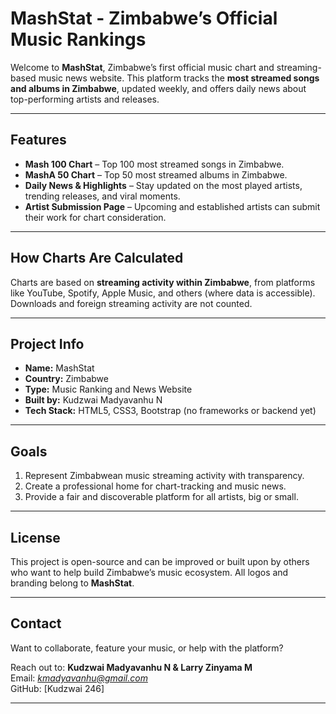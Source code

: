 # MashStat - Zimbabwe’s Official Music Rankings

Welcome to **MashStat**, Zimbabwe’s first official music chart and streaming-based music news website. This platform tracks the **most streamed songs and albums in Zimbabwe**, updated weekly, and offers daily news about top-performing artists and releases.

---

## Features

- **Mash 100 Chart** – Top 100 most streamed songs in Zimbabwe.
- **MashA 50 Chart** – Top 50 most streamed albums in Zimbabwe.
- **Daily News & Highlights** – Stay updated on the most played artists, trending releases, and viral moments.
- **Artist Submission Page** – Upcoming and established artists can submit their work for chart consideration.

---

## How Charts Are Calculated

Charts are based on **streaming activity within Zimbabwe**, from platforms like YouTube, Spotify, Apple Music, and others (where data is accessible). Downloads and foreign streaming activity are not counted.

---

## Project Info

- **Name:** MashStat
- **Country:** Zimbabwe
- **Type:** Music Ranking and News Website
- **Built by:** Kudzwai Madyavanhu N
- **Tech Stack:** HTML5, CSS3, Bootstrap (no frameworks or backend yet)

---

## Goals

1. Represent Zimbabwean music streaming activity with transparency.
2. Create a professional home for chart-tracking and music news.
3. Provide a fair and discoverable platform for all artists, big or small.

---

## License

This project is open-source and can be improved or built upon by others who want to help build Zimbabwe’s music ecosystem. All logos and branding belong to **MashStat**.

---

## Contact

Want to collaborate, feature your music, or help with the platform?

Reach out to:
**Kudzwai Madyavanhu N & Larry Zinyama M**  
Email: *kmadyavanhu@gmail.com*  
GitHub: [Kudzwai 246]

---
